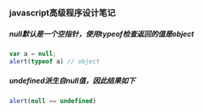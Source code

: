 ### javascript高级程序设计笔记

##### null默认是一个空指针，使用typeof检查返回的值是object

```javascript
var a = null;
alert(typeof a) // object
```

##### undefined派生自null值，因此结果如下

```javascript
alert(null == undefined)
```

